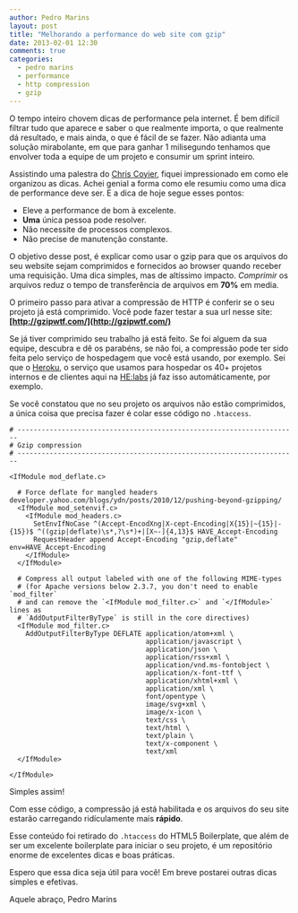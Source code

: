 ```yaml
---
author: Pedro Marins
layout: post
title: "Melhorando a performance do web site com gzip"
date: 2013-02-01 12:30
comments: true
categories:
  - pedro marins
  - performance
  - http compression
  - gzip
---
```


O tempo inteiro chovem dicas de performance pela internet. É bem difícil filtrar tudo que aparece e saber o que realmente importa, o que realmente dá resultado, e mais ainda, o que é fácil de se fazer. Não adianta uma solução mirabolante, em que para ganhar 1 milisegundo tenhamos que envolver toda a equipe de um projeto e consumir um sprint inteiro.
<!-- more -->

Assistindo uma palestra do [Chris Coyier](https://twitter.com/chriscoyier), fiquei impressionado em como ele organizou as dicas. Achei genial a forma como ele resumiu como uma dica de performance deve ser. E a dica de hoje segue esses pontos:

- Eleve a performance de bom à excelente.
- __Uma__ única pessoa pode resolver.
- Não necessite de processos complexos.
- Não precise de manutenção constante.

O objetivo desse post, é explicar como usar o gzip para que os arquivos do seu website sejam comprimidos e fornecidos ao browser quando receber uma requisição. Uma dica simples, mas de altíssimo impacto. _Comprimir_ os arquivos reduz o tempo de transferência de arquivos em **70%** em media.

O primeiro passo para ativar a compressão de HTTP é conferir se o seu projeto já está comprimido. Você pode fazer testar a sua url nesse site: 
__[http://gzipwtf.com/](http://gzipwtf.com/)__

Se já tiver comprimido seu trabalho já está feito. Se foi alguem da sua equipe, descubra e dê os parabéns, se não foi, a compressão pode ter sido feita pelo serviço de hospedagem que você está usando, por exemplo. Sei que o [Heroku](http://heroku.com), o serviço que usamos para hospedar os 40+ projetos internos e de clientes aqui na [HE:labs](http://helabs.com.br) já faz isso automáticamente, por exemplo.

Se você constatou que no seu projeto os arquivos não estão comprimidos, a única coisa que precisa fazer é colar esse código no ```.htaccess```. 

```
# ----------------------------------------------------------------------
# Gzip compression
# ----------------------------------------------------------------------

<IfModule mod_deflate.c>

  # Force deflate for mangled headers developer.yahoo.com/blogs/ydn/posts/2010/12/pushing-beyond-gzipping/
  <IfModule mod_setenvif.c>
    <IfModule mod_headers.c>
      SetEnvIfNoCase ^(Accept-EncodXng|X-cept-Encoding|X{15}|~{15}|-{15})$ ^((gzip|deflate)\s*,?\s*)+|[X~-]{4,13}$ HAVE_Accept-Encoding
      RequestHeader append Accept-Encoding "gzip,deflate" env=HAVE_Accept-Encoding
    </IfModule>
  </IfModule>

  # Compress all output labeled with one of the following MIME-types
  # (for Apache versions below 2.3.7, you don't need to enable `mod_filter`
  # and can remove the `<IfModule mod_filter.c>` and `</IfModule>` lines as
  # `AddOutputFilterByType` is still in the core directives)
  <IfModule mod_filter.c>
    AddOutputFilterByType DEFLATE application/atom+xml \
                                  application/javascript \
                                  application/json \
                                  application/rss+xml \
                                  application/vnd.ms-fontobject \
                                  application/x-font-ttf \
                                  application/xhtml+xml \
                                  application/xml \
                                  font/opentype \
                                  image/svg+xml \
                                  image/x-icon \
                                  text/css \
                                  text/html \
                                  text/plain \
                                  text/x-component \
                                  text/xml
  </IfModule>

</IfModule>
```

Simples assim!

Com esse código, a compressão já está habilitada e os arquivos do seu site estarão carregando ridículamente mais **rápido**.

Esse conteúdo foi retirado do ```.htaccess``` do HTML5 Boilerplate, que além de ser um excelente boilerplate para iniciar o seu projeto, é um repositório enorme de excelentes dicas e boas práticas.

Espero que essa dica seja útil para você! Em breve postarei outras dicas simples e efetivas.

Aquele abraço,
Pedro Marins
